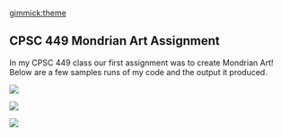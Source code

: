 [gimmick:theme](slate)
## CPSC 449 Mondrian Art Assignment

In my CPSC 449 class our first assignment was to create Mondrian Art! Below are a few samples runs of my code and the output it produced.

![](https://lisahynes.github.io/Portfolio/Mondrian01.jpg)

![](https://lisahynes.github.io/Portfolio/Mondrian02.jpg)

![](https://lisahynes.github.io/Portfolio/Mondrian03.jpg)

